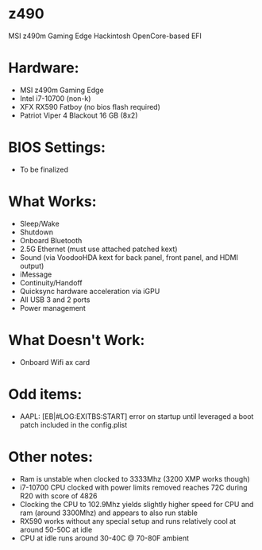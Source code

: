 # z490
MSI z490m Gaming Edge Hackintosh
OpenCore-based EFI

# Hardware:
- MSI z490m Gaming Edge
- Intel i7-10700 (non-k)
- XFX RX590 Fatboy (no bios flash required)
- Patriot Viper 4 Blackout 16 GB (8x2)

# BIOS Settings:
- To be finalized

# What Works:
- Sleep/Wake
- Shutdown
- Onboard Bluetooth
- 2.5G Ethernet (must use attached patched kext)
- Sound (via VoodooHDA kext for back panel, front panel, and HDMI output)
- iMessage
- Continuity/Handoff
- Quicksync hardware acceleration via iGPU
- All USB 3 and 2 ports
- Power management

# What Doesn't Work:
- Onboard Wifi ax card

# Odd items:
- AAPL: [EB|#LOG:EXITBS:START] error on startup until leveraged a boot patch included in the config.plist

# Other notes:
- Ram is unstable when clocked to 3333Mhz (3200 XMP works though)
- i7-10700 CPU clocked with power limits removed reaches 72C during R20 with score of 4826
- Clocking the CPU to 102.9Mhz yields slightly higher speed for CPU and ram (around 3300Mhz) and appears to also run stable
- RX590 works without any special setup and runs relatively cool at around 50-50C at idle
- CPU at idle runs around 30-40C @ 70-80F ambient
